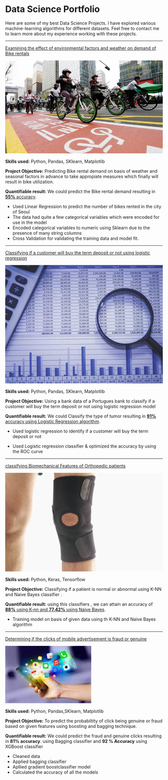 # Data Science Portfolio

Here are some of my best Data Science Projects. I have explored various machine-learning algorithms for different datasets. Feel free to contact me to learn more about my experience working with these projects.

***

[Examining the effect of environmental factors and weather on demand of Bike rentals](https://github.com/enessibest/Linear-regression-project/blob/main/Linear_Regression.ipynb)

<img src="images/seoul-bikes.jpeg?raw=true"/>

**Skills used:** Python, Pandas, SKlearn, Matplotlib

**Project Objective:** Predicting Bike rental demand on basis of weather and seasonal factors in advance to take appropiate measures which finally will result in bike utilization.

**Quantifiable result:** We could predict the Bike rental demand resulting in [**55%** accuracy](https://github.com/enessibest/Linear-regression-project/blob/main/Linear_Regression.ipynb).

- Used Linear Regression to predict the number of bikes rented in the city of Seoul
- The data had quite a few categorical variables which were encoded for use in the model
- Encoded categorical variables to numeric using Sklearn due to the presence of many string columns
- Cross Validation for validating the training data and model fit.


***

[Classifying if a customer will buy the term deposit or not using logistic regression](https://github.com/enessibest/Logistics-Regression-/blob/main/Logistics_regression_project.ipynb)

<img src="images/bank-data.jpg?raw=true"/>

**Skills used:** Python, Pandas, SKlearn, Matplotlib

**Project Objective:** Using a bank data of a Portugues bank to classify if a customer will buy the term deposit or not using logistic regression model 

**Quantifiable result:** We could Classify the type of tumor resulting in [**91%** accuracy using Logistic Regression algorithm](https://github.com/enessibest/Logistics-Regression-/blob/main/Logistics_regression_project.ipynb).

- Used logistic regression to identify if a customer will buy the term deposit or not

- Used Logistic regression classifier & optimized the accuracy by using the ROC curve


***

[classifying Biomechanical Features of Orthopedic patients](https://github.com/enessibest/KNN-Naive-bayes/blob/main/K_NN_and_NB_project.ipynb)

<img src="images/knee-brace-ortho.png?raw=true"/>

**Skills used:** Python, Keras, Tensorflow

**Project Objective:** Classifying if a patient is normal or abnormal using K-NN and Naive Bayes classifier .

**Quantifiable result:** using this classifiers , we can attain an accuracy of [**88%** using K-nn and **77.42%** using Naive Bayes](https://github.com/suvo-gh/Cat_or_Dog_prediction/blob/main/CNN_Project%20(Image_Classification).ipynb).


- Training model on basis of given data using th K-NN and Naive Bayes algorithm 

*****

[Determining if the clicks of mobile advertisement is fraud or genuine ](https://github.com/enessibest/Bagging-and-Boosting/blob/main/Bagging_and_boosting_.ipynb)

<img src="images/advt.jpg?raw=true"/>

**Skills used:** Python, Pandas,SKlearn, Matplotlib

**Project Objective:** To predict the probabiltity of click being genuine or fraud based on given features using boosting and bagging technique.

**Quantifiable result:** We could predict the fraud and genuine clicks resulting in **81% accuracy**. using Bagging classifier and **92 % Accuracy** using XGBoost classifier

- Cleaned data
- Applied bagging classifier
- Apllied gradient boostclassifier model
- Calculated the accuracy of all the models